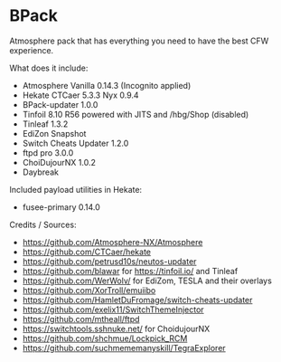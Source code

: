 # BPack

Atmosphere pack that has everything you need to have the best CFW experience.

What does it include:

* Atmosphere Vanilla 0.14.3 (Incognito applied)
* Hekate CTCaer 5.3.3 Nyx 0.9.4
* BPack-updater 1.0.0
* Tinfoil 8.10 R56 powered with JITS and /hbg/Shop (disabled)
* Tinleaf 1.3.2
* EdiZon Snapshot
* Switch Cheats Updater 1.2.0
* ftpd pro 3.0.0
* ChoiDujourNX 1.0.2
* Daybreak

Included payload utilities in Hekate:

* fusee-primary 0.14.0

Credits / Sources:
* https://github.com/Atmosphere-NX/Atmosphere
* https://github.com/CTCaer/hekate
* https://github.com/petrusd10s/neutos-updater
* https://github.com/blawar for https://tinfoil.io/ and Tinleaf
* https://github.com/WerWolv/ for EdiZom, TESLA and their overlays
* https://github.com/XorTroll/emuiibo
* https://github.com/HamletDuFromage/switch-cheats-updater
* https://github.com/exelix11/SwitchThemeInjector
* https://github.com/mtheall/ftpd
* https://switchtools.sshnuke.net/ for ChoidujourNX
* https://github.com/shchmue/Lockpick_RCM
* https://github.com/suchmememanyskill/TegraExplorer
